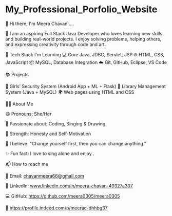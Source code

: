 # My_Professional_Porfolio_Website

👋 Hi there, I'm Meera Chavan!....

🌟 I am an aspiring Full Stack Java Developer who loves learning new skills and building real-world projects. I enjoy solving problems, helping others, and expressing creativity through code and art.

🔧 Tech Stack I'm Learning
💻 Core Java, JDBC, Servlet, JSP
🌐 HTML, CSS, JavaScript
📦 MySQL, Database Integration
☁️ Git, GitHub, Eclipse, VS Code


📚 Projects

📱 Girls' Security System (Android App + ML + Flask)
📘 Library Management System (Java + MySQL)
🌍 Web pages using HTML and CSS

🙋‍♀️ About Me

😄 Pronouns: She/Her

🌱 Passionate about: Coding, Singing & Drawing

💪 Strength: Honesty and Self-Motivation

🧠 I believe: "Change yourself first, then you can change anything."

✨ Fun fact: I love to sing alone and enjoy .

📬 How to reach me

📧 Email: chavanmeera66@gmail.com

💼 LinkedIn: www.linkedin.com/in/meera-chavan-49327a307

💻 GitHub: https://github.com/meera0305/meera0305

🧭 https://profile.indeed.com/p/meerac-dhhbg37


